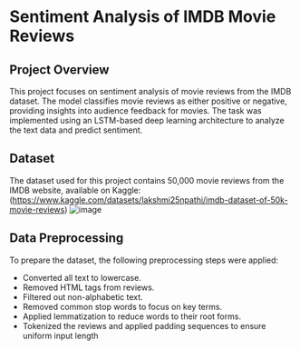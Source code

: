 # Sentiment Analysis of IMDB Movie Reviews

## Project Overview
This project focuses on sentiment analysis of movie reviews from the IMDB dataset. The model classifies movie reviews as either positive or negative, providing insights into audience feedback for movies. The task was implemented using an LSTM-based deep learning architecture to analyze the text data and predict sentiment.

## Dataset
The dataset used for this project contains 50,000 movie reviews from the IMDB website, available on Kaggle:(https://www.kaggle.com/datasets/lakshmi25npathi/imdb-dataset-of-50k-movie-reviews)
![image](https://github.com/user-attachments/assets/35785a1d-877f-46d2-a2fc-6029558e9495)

## Data Preprocessing
To prepare the dataset, the following preprocessing steps were applied:

* Converted all text to lowercase.
* Removed HTML tags from reviews.
* Filtered out non-alphabetic text.
* Removed common stop words to focus on key terms.
* Applied lemmatization to reduce words to their root forms.
* Tokenized the reviews and applied padding sequences to ensure uniform input length
  
